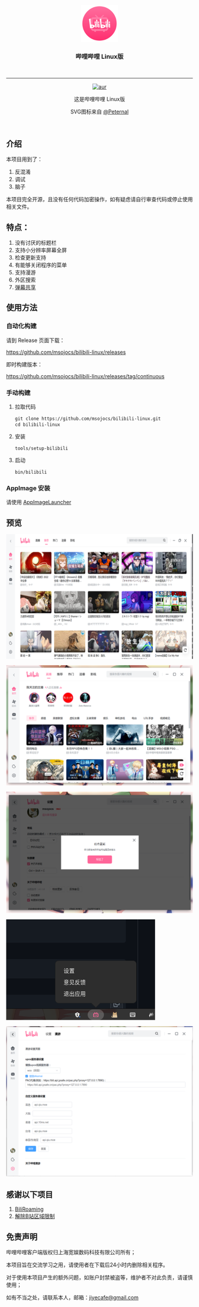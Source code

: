 <div align="center">

  <img src="./res/icons/bilibili.svg" height="100px" width="100px"/>

  <h3>哔哩哔哩 Linux版</h3>
  <br>

----


[![aur](https://img.shields.io/aur/version/bilibili-bin)](https://aur.archlinux.org/packages/bilibili-bin)

  这是哔哩哔哩 Linux版
  
  SVG图标来自 [@Peternal](https://github.com/Peternal)

  <br>
</div>

## 介绍

本项目用到了：

1. 反混淆
2. 调试
3. 脑子

本项目完全开源，且没有任何代码加密操作，如有疑虑请自行审查代码或停止使用相关文件。

## 特点：

1. 没有讨厌的标题栏
2. 支持小分辨率屏幕全屏
3. 检查更新支持
4. 有能够关闭程序的菜单
5. 支持漫游
6. 外区搜索
7. [弹幕共享](docs/help/弹幕共享.MD)

## 使用方法

### 自动化构建

请到 Release 页面下载：

https://github.com/msojocs/bilibili-linux/releases

即时构建版本：

https://github.com/msojocs/bilibili-linux/releases/tag/continuous

### 手动构建

1. 拉取代码
   ```
   git clone https://github.com/msojocs/bilibili-linux.git
   cd bilibili-linux
   ```
2. 安装
   ```
   tools/setup-bilibili
   ```
3. 启动
   ```
   bin/bilibili
   ```
### AppImage 安装

请使用 [AppImageLauncher](https://github.com/TheAssassin/AppImageLauncher)

## 预览

![推荐](res/screenshots/1.png)

![直播](res/screenshots/live.png)

![检查更新](res/screenshots/update.png)

![退出](res/screenshots/exit.png)

![漫游](res/screenshots/roaming.png)

## 感谢以下项目

1. [BiliRoaming](https://github.com/yujincheng08/BiliRoaming)
2. [解除B站区域限制](https://github.com/ipcjs/bilibili-helper)

## 免责声明

哔哩哔哩客户端版权归上海宽娱数码科技有限公司所有；

本项目旨在交流学习之用，请使用者在下载后24小时内删除相关程序。

对于使用本项目产生的额外问题，如账户封禁被盗等，维护者不对此负责，请谨慎使用；

如有不当之处，请联系本人，邮箱：jiyecafe@gmail.com